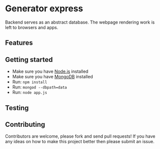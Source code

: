 # **Generator express**

Backend serves as an abstract database. The webpage rendering work is left to browsers and apps.

## Features


## Getting started

- Make sure you have [Node.js](https://nodejs.org/en/) installed
- Make sure you have [MongoDB](https://www.mongodb.com/) installed
- Run: `npm install`
- Run: `mongod --dbpath=data`
- Run: `node app.js`


## Testing


## Contributing
Contributors are welcome, please fork and send pull requests! If you have any ideas on how to make this project better then please submit an issue.
